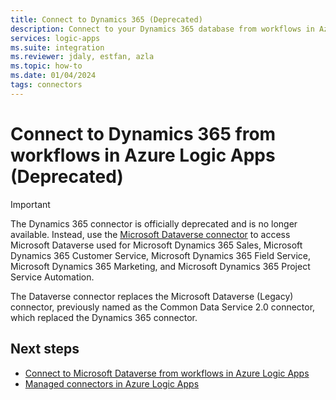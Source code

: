 ```yaml
---
title: Connect to Dynamics 365 (Deprecated)
description: Connect to your Dynamics 365 database from workflows in Azure Logic Apps.
services: logic-apps
ms.suite: integration
ms.reviewer: jdaly, estfan, azla
ms.topic: how-to
ms.date: 01/04/2024
tags: connectors
---
```


# Connect to Dynamics 365 from workflows in Azure Logic Apps (Deprecated)

> [!IMPORTANT]
> The Dynamics 365 connector is officially deprecated and is no longer available. Instead, use the 
> [Microsoft Dataverse connector](/connectors/commondataserviceforapps/) to access Microsoft Dataverse 
> used for Microsoft Dynamics 365 Sales, Microsoft Dynamics 365 Customer Service, Microsoft Dynamics 365 
> Field Service, Microsoft Dynamics 365 Marketing, and Microsoft Dynamics 365 Project Service Automation.
>
> The Dataverse connector replaces the Microsoft Dataverse (Legacy) connector, previously named as the 
> Common Data Service 2.0 connector, which replaced the Dynamics 365 connector.

## Next steps

* [Connect to Microsoft Dataverse from workflows in Azure Logic Apps](connect-common-data-service.md)
* [Managed connectors in Azure Logic Apps](/connectors/connector-reference/connector-reference-logicapps-connectors)

